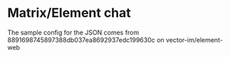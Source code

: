 # Matrix/Element chat

The sample config for the JSON comes from 8891698745897388db037ea8692937edc199630c on vector-im/element-web
